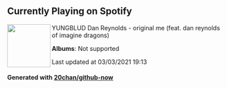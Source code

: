 ## Currently Playing on Spotify

[<img align="left" width="100" src="https://i.scdn.co/image/ab67616d0000b2731cc2c1c72132a2e4def49a8d">](https://open.spotify.com/album/6Qdnzl2AlEZDIeU3AaLnNM)

YUNGBLUD Dan Reynolds - original me (feat. dan reynolds of imagine dragons)

**Albums**: Not supported

Last updated at 03/03/2021 19:13

#### Generated with [20chan/github-now](https://github.com/20chan/github-now)


<!--
**20chan/20chan** is a ✨ _special_ ✨ repository because its `README.md` (this file) appears on your GitHub profile.

Here are some ideas to get you started:

- 🔭 I’m currently working on ...
- 🌱 I’m currently learning ...
- 👯 I’m looking to collaborate on ...
- 🤔 I’m looking for help with ...
- 💬 Ask me about ...
- 📫 How to reach me: ...
- 😄 Pronouns: ...
- ⚡ Fun fact: ...
-->
